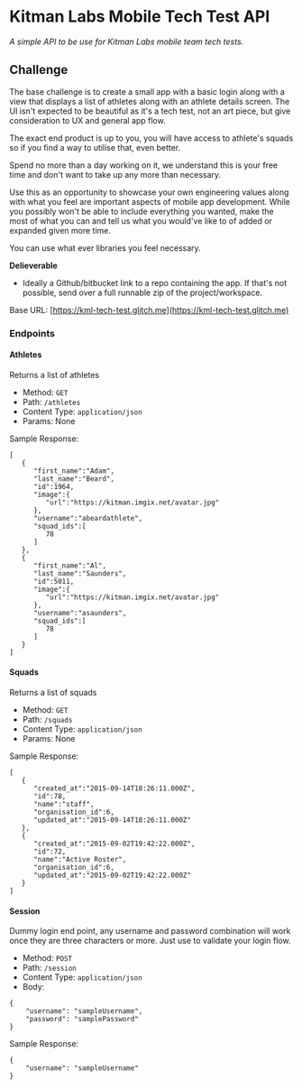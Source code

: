 # Kitman Labs Mobile Tech Test API

_A simple API to be use for Kitman Labs mobile team tech tests._

## Challenge

The base challenge is to create a small app with a basic login along with a view that displays a list of athletes along with an athlete details screen. The UI isn't expected to be beautiful as it's a tech test, not an art piece, but give consideration to UX and general app flow.

The exact end product is up to you, you will have access to athlete's squads so if you find a way to utilise that, even better.

Spend no more than a day working on it, we understand this is your free time and don't want to take up any more than necessary.

Use this as an opportunity to showcase your own engineering values along with what you feel are important aspects of mobile app development. While you possibly won't be able to include everything you wanted, make the most of what you can and tell us what you would've like to of added or expanded given more time. 

You can use what ever libraries you feel necessary.

**Delieverable**

* Ideally a Github/bitbucket link to a repo containing the app. If that's not possible, send over a full runnable zip of the project/workspace.

Base URL:  [https://kml-tech-test.glitch.me](https://kml-tech-test.glitch.me)

### Endpoints

#### Athletes

Returns a list of athletes

* Method:       `GET`
* Path:         `/athletes`
* Content Type: `application/json`
* Params:        None

Sample Response: 
``` 
[
   {
      "first_name":"Adam",
      "last_name":"Beard",
      "id":1964,
      "image":{
         "url":"https://kitman.imgix.net/avatar.jpg"
      },
      "username":"abeardathlete",
      "squad_ids":[
         78
      ]
   },
   {
      "first_name":"Al",
      "last_name":"Saunders",
      "id":5011,
      "image":{
         "url":"https://kitman.imgix.net/avatar.jpg"
      },
      "username":"asaunders",
      "squad_ids":[
         78
      ]
   }
]
```

#### Squads

Returns a list of squads

* Method:       `GET`
* Path:         `/squads`
* Content Type: `application/json`
* Params:        None

Sample Response: 
``` 
[
   {
      "created_at":"2015-09-14T18:26:11.000Z",
      "id":78,
      "name":"staff",
      "organisation_id":6,
      "updated_at":"2015-09-14T18:26:11.000Z"
   },
   {
      "created_at":"2015-09-02T19:42:22.000Z",
      "id":72,
      "name":"Active Roster",
      "organisation_id":6,
      "updated_at":"2015-09-02T19:42:22.000Z"
   }
]
```
#### Session

Dummy login end point, any username and password combination will work once they are three characters or more. Just use to validate your login flow.

* Method:       `POST`
* Path:         `/session`
* Content Type: `application/json`
* Body:        
```
{
    "username": "sampleUsername",
    "password": "samplePassword"
}
```

Sample Response: 
```
{
    "username": "sampleUsername"
}
```
